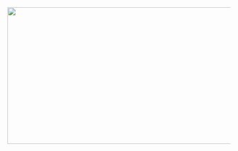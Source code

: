 <img src="https://media.giphy.com/media/qKTZ3Kgm6zJmLtvfDd/source.gif" width="920px" height="310px">



<!--
**mjj4685/mjj4685** is a ✨ _special_ ✨ repository because its `README.md` (this file) appears on your GitHub profile.

